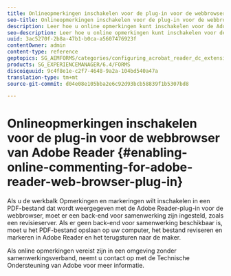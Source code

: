 ```yaml
---
title: Onlineopmerkingen inschakelen voor de plug-in voor de webbrowser van Adobe Reader
seo-title: Onlineopmerkingen inschakelen voor de plug-in voor de webbrowser van Adobe Reader
description: Leer hoe u online opmerkingen kunt inschakelen voor de Adobe Reader-plug-in voor webbrowsers.
seo-description: Leer hoe u online opmerkingen kunt inschakelen voor de Adobe Reader-plug-in voor webbrowsers.
uuid: 3ac5270f-2b8a-47b1-b0ca-a5607476923f
contentOwner: admin
content-type: reference
geptopics: SG_AEMFORMS/categories/configuring_acrobat_reader_dc_extensions
products: SG_EXPERIENCEMANAGER/6.4/FORMS
discoiquuid: 9c4f8e1e-c2f7-4648-9a2a-104bd540a47a
translation-type: tm+mt
source-git-commit: d04e08e105bba2e6c92d93bcb58839f1b5307bd8

---
```



# Onlineopmerkingen inschakelen voor de plug-in voor de webbrowser van Adobe Reader {#enabling-online-commenting-for-adobe-reader-web-browser-plug-in}

Als u de werkbalk Opmerkingen en markeringen wilt inschakelen in een PDF-bestand dat wordt weergegeven met de Adobe Reader-plug-in voor de webbrowser, moet er een back-end voor samenwerking zijn ingesteld, zoals een revisieserver. Als er geen back-end voor samenwerking beschikbaar is, moet u het PDF-bestand opslaan op uw computer, het bestand reviseren en markeren in Adobe Reader en het terugsturen naar de maker.

Als online opmerkingen vereist zijn in een omgeving zonder samenwerkingsverband, neemt u contact op met de Technische Ondersteuning van Adobe voor meer informatie.
